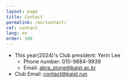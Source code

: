 ```yaml
---
layout: page
title: Contact
permalink: /en/contact/
ref: contact
lang: en
order: 100
---
```


- This year(2024)'s Club president: Yerin Lee
  - Phone number: 010-9884-9939
  - Email: [abra_stone@kaist.ac.kr](mailto:abra_stone@kaist.ac.kr)
- Club Email: [contact@kaist.run](mailto:contact@kaist.run)
